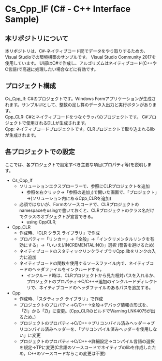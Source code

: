 # Cs_Cpp_IF (C# - C++ Interface Sample)

## 本リポジトリについて
本リポジトリは、C#-ネイティブコード間でデータをやり取りするための、
Visual Studioでの環境構築のサンプルです。
Visual Studio Community 2017を使用しています。
UI部はC#で作成し、アルゴリズムはネイティブコード(C++やC言語)で高速に処理したい場合などに有効です。

## プロジェクト構成
Cs_Cpp_If: C#のプロジェクトです。Windows Formアプリケーションが生成されます。サンプルUIとして、整数の足し算のデータ入出力と実行ボタンがあります。</br>
Cpp_CLR: C#とネイティブコードをつなぐラッパのプロジェクトです。 C#プロジェクトで使用されるDLLが生成されます。</br>
Cpp: ネイティブコードプロジェクトです。CLRプロジェクトで取り込まれるlibが生成されます。

## 各プロジェクトでの設定
ここでは、各プロジェクトで設定すべき主要な項目(プロパティ等)を説明します。</br>

- Cs_Cpp_If
  - ソリューションエクスプローラーで、参照にCLRプロジェクトを追加
    - 参照を右クリック→「参照の追加」)で開いた画面で、「プロジェクト」→(ソリューション内にあるCpp_CLRを追加)
  - 必須ではないが、Formのソースコードで、CLRプロジェクトのnamespaceをusingで書いておくと、CLRプロジェクトのクラス名だけでクラスのオブジェクトが宣言できる。
    - using CppCLR; 
- Cpp_CLR
  - 作成時、「CLR クラス ライブラリ」で作成
  - プロパティー「リンカー」→「全般」→「インクリメンタルリンクを有効にする」→「いいえ(/INCREMENTAL:NO)」選択 (警告を避けるため)
  - ネイティブコードのスタティックリンクライブラリCpp.libをリンクの入力に追加
  - ネイティブコードの関数を使用するソースファイル内で、ネイティブコードのヘッダファイルをインクルードする。
    - インクルード時は、CLRプロジェクトから見た相対パスを入れるか、プロジェクトのプロパティ→C/C++→追加のインクルードディレクトリで、ネイティブコードのヘッダファイルのあるパスを追加する。
- Cpp
  - 作成時、「スタティック ライブラリ」で作成
  - プロジェクトのプロパティ→C/C++→全般→デバッグ情報の形式を、「ZI」から「Zi」に変更。(Cpp_CLRのビルドでWarning LNK4075が出るため。)
  - プロジェクトのプロパティ→C/C++→プリコンパイル済みヘッダー→プリコンパイル済みヘッダーを、「プリコンパイル済みヘッダーを使用しない」に変更
  - プロジェクトのプロパティ→C/C++→詳細設定→コンパイル言語の選択を規定→TPに変更(C言語のソースコードでネイティブのlibを作成したため。C++のソースコードならこの変更は不要)

